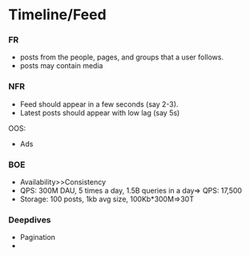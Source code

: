 # Timeline/Feed

### FR
* posts from the people, pages, and groups that a user follows.
* posts may contain media

### NFR
* Feed should appear in a few seconds (say 2-3).
* Latest posts should appear with low lag (say 5s)

OOS:
* Ads

### BOE
* Availability>>Consistency
* QPS: 300M DAU, 5 times a day, 1.5B queries in a day=> QPS: 17,500
* Storage: 100 posts, 1kb avg size, 100Kb*300M=>30T

### Deepdives
* Pagination
* 
